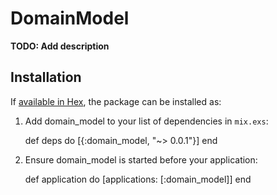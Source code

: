 # DomainModel

**TODO: Add description**

## Installation

If [available in Hex](https://hex.pm/docs/publish), the package can be installed as:

  1. Add domain_model to your list of dependencies in `mix.exs`:

        def deps do
          [{:domain_model, "~> 0.0.1"}]
        end

  2. Ensure domain_model is started before your application:

        def application do
          [applications: [:domain_model]]
        end


